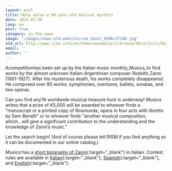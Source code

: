 ```yaml
---
layout: post
title: Help solve a 90-year-old musical mystery
date: 2015-03-30
lang: en
post: true
category: in_the_news
image: "/images/news-old-website/csm_Zanni_9306c2f180.jpg"
old_url: http://www.rism.info/en/home/newsdetails/browse/50/article/64/help-solve-a-90-year-old-musical-mystery.html
email: ''
author: ''
---
```


Acompetitionhas been set up by the Italian music monthly_Musica_to find works by the almost unknown Italian-Argentinian composer Rodolfo Zanni (1901-1927). After his mysterious death, his works completely disappeared. He composed over 80 works: symphonies, overtures, ballets, sonatas, and two operas.

Can you find any?A worldwide musical treasure hunt is underway! _Musica_ writes that a prize of €5,000 will be awarded to whoever finds a "manuscript or a printed copy of Rosmunda, opera in four acts with libretto by Sem Benelli" or to whoever finds "another musical composition, which...will give a significant contribution to the understanding and the knowledge of Zanni’s music."

Let the search begin! (And of course please tell RISM if you find anything so it can be documented in our online catalog.)

_Musica_ has a [short biography of Zanni](https://www.iaml.info/sites/default/files/musica_-_rodolfo_zanni.pdf){:target="_blank"} in Italian. Contest rules are available in [Italian](https://www.iaml.info/sites/default/files/zanni_italian.pdf){:target="_blank"}, [Spanish](https://www.iaml.info/sites/default/files/zanni_spanish.pdf){:target="_blank"}, and [English](https://www.iaml.info/sites/default/files/zanni_english.pdf){:target="_blank"}.
